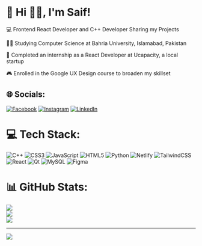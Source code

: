 # 💫 Hi 👋🏻, I'm Saif!

💻 Frontend React Developer and C++ Developer Sharing my Projects

👨‍🎓 Studying Computer Science at Bahria University, Islamabad, Pakistan 

👾 Completed an internship as a React Developer at Ucapacity, a local startup  

🎮 Enrolled in the Google UX Design course to broaden my skillset  



## 🌐 Socials:
[![Facebook](https://img.shields.io/badge/Facebook-%231877F2.svg?logo=Facebook&logoColor=white)](https://facebook.com/https://www.facebook.com/people/Saif-Sultan/pfbid0uTkXC87rKCQau167RqH82gXuLjjU58bnto2mTyqK9dfMScWZBbWrLnuwCrYWYRZtl/?mibextid=ZbWKwL) [![Instagram](https://img.shields.io/badge/Instagram-%23E4405F.svg?logo=Instagram&logoColor=white)](https://instagram.com/https://www.instagram.com/saif._sultan/profilecard/?igsh=N3FieDQ5OGZhbGY4) [![LinkedIn](https://img.shields.io/badge/LinkedIn-%230077B5.svg?logo=linkedin&logoColor=white)](https://linkedin.com/in/https://www.linkedin.com/in/saif-sultan-ba3171297/) 

# 💻 Tech Stack:
![C++](https://img.shields.io/badge/c++-%2300599C.svg?style=for-the-badge&logo=c%2B%2B&logoColor=white) ![CSS3](https://img.shields.io/badge/css3-%231572B6.svg?style=for-the-badge&logo=css3&logoColor=white) ![JavaScript](https://img.shields.io/badge/javascript-%23323330.svg?style=for-the-badge&logo=javascript&logoColor=%23F7DF1E) ![HTML5](https://img.shields.io/badge/html5-%23E34F26.svg?style=for-the-badge&logo=html5&logoColor=white) ![Python](https://img.shields.io/badge/python-3670A0?style=for-the-badge&logo=python&logoColor=ffdd54) ![Netlify](https://img.shields.io/badge/netlify-%23000000.svg?style=for-the-badge&logo=netlify&logoColor=#00C7B7) ![TailwindCSS](https://img.shields.io/badge/tailwindcss-%2338B2AC.svg?style=for-the-badge&logo=tailwind-css&logoColor=white) ![React](https://img.shields.io/badge/react-%2320232a.svg?style=for-the-badge&logo=react&logoColor=%2361DAFB) ![Qt](https://img.shields.io/badge/Qt-%23217346.svg?style=for-the-badge&logo=Qt&logoColor=white) ![MySQL](https://img.shields.io/badge/mysql-4479A1.svg?style=for-the-badge&logo=mysql&logoColor=white) ![Figma](https://img.shields.io/badge/figma-%23F24E1E.svg?style=for-the-badge&logo=figma&logoColor=white)
# 📊 GitHub Stats:
![](https://github-readme-stats.vercel.app/api?username=saifkilic&theme=midnight-purple&hide_border=false&include_all_commits=false&count_private=false)<br/>
![](https://github-readme-streak-stats.herokuapp.com/?user=saifkilic&theme=midnight-purple&hide_border=false)<br/>
![](https://github-readme-stats.vercel.app/api/top-langs/?username=saifkilic&theme=midnight-purple&hide_border=false&include_all_commits=false&count_private=false&layout=compact)

---
[![](https://visitcount.itsvg.in/api?id=saifkilic&icon=9&color=7)](https://visitcount.itsvg.in)

<!-- Proudly created with GPRM ( https://gprm.itsvg.in ) -->
